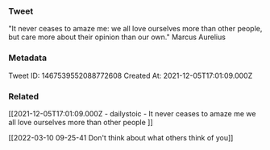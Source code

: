 ### Tweet
"It never ceases to amaze me: we all love ourselves more than other people, but care more about their opinion than our own." Marcus Aurelius

### Metadata
Tweet ID: 1467539552088772608
Created At: 2021-12-05T17:01:09.000Z

### Related
[[2021-12-05T17:01:09.000Z - dailystoic - It never ceases to amaze me we all love ourselves more than other people ]]

[[2022-03-10 09-25-41 Don't think about what others think of you]]

